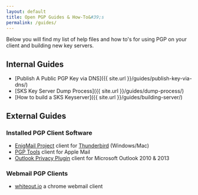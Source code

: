 ```yaml
---
layout: default
title: Open PGP Guides & How-To&#39;s
permalink: /guides/
---
```


Below you will find my list of help files and how to&#39;s for using PGP on your client and building new key servers.

## Internal Guides

* [Publish A Public PGP Key via DNS]({{ site.url }}/guides/publish-key-via-dns/)
* [SKS Key Server Dump Process]({{ site.url }}/guides/dump-process/)
* [How to build a SKS Keyserver]({{ site.url }}/guides/building-server/)

## External Guides

### Installed PGP Client Software

* <a href="http://www.enigmail.net" target="_blank">EnigMail Project</a> client for <a href="https://www.mozilla.org/thunderbird/" target="_blank">Thunderbird</a> (Windows/Mac)
* <a href="https://gpgtools.org/" target="_blank">PGP Tools</a> client for Apple Mail
* <a href="https://github.com/dejavusecurity/OutlookPrivacyPlugin" target="_blank">Outlook Privacy Plugin</a> client for Microsoft Outlook 2010 & 2013

### Webmail PGP Clients

* <a href="https://whiteout.io/" target="_blank">whiteout.io</a> a chrome webmail client

